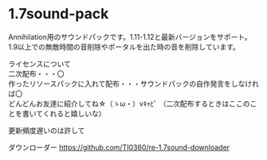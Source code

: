 # 1.7sound-pack
Annihilation用のサウンドパックです。1.11-1.12と最新バージョンをサポート。
1.9以上での無敵時間の音削除やポータルを出た時の音を削除しています。

ライセンスについて  
二次配布・・・〇  
作ったリソースパックに入れて配布・・・サウンドパックの自作発言をしなければ〇  
どんどんお友達に紹介してね☆（ゝω・）vｷｬﾋﾟ
（二次配布するときはここのことを書いてくれると嬉しいな）

更新頻度遅いのは許して

ダウンローダー
https://github.com/TI0360/re-1.7sound-downloader
